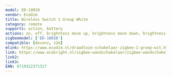 ```yaml
---
model: ED-10010
vendor: EcoDim
title: Wireless Switch 1 Group White
category: remote
supports: action, battery
actions: on, off, brighntess move up, brightness move down, brightness stop
zigbeemodel: ['ED-10010']
compatible: [deconz, z2m]
mlink: https://www.ecodim.nl/draadloze-schakelaar-zigbee-1-groep-wit.html
link: https://www.ecobright.nl/zigbee-wandschakelaar/zigbee-wandschakelaar-draadloos-wit-1-zone/
link2: 
link3: 
EAN: 8719322371317
---
```


